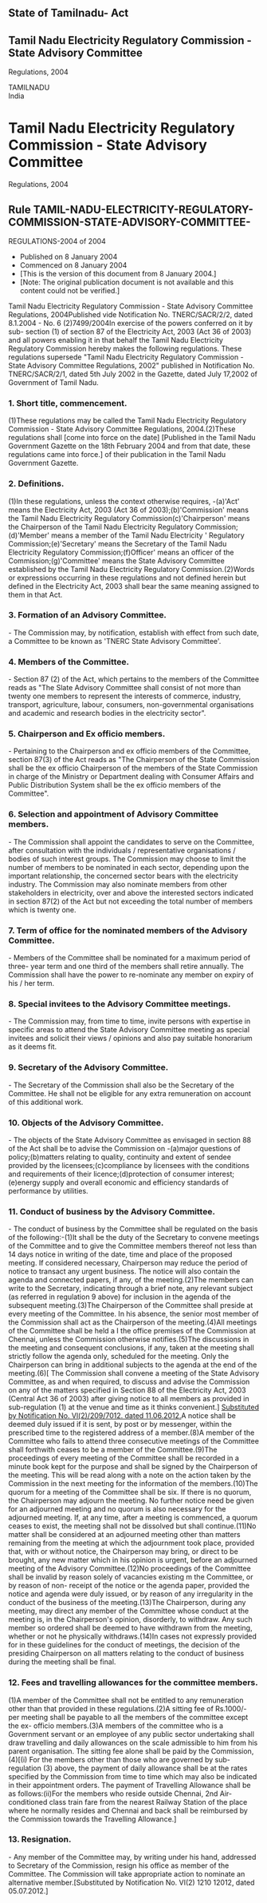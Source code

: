 ## State of Tamilnadu- Act

## Tamil Nadu Electricity Regulatory Commission - State Advisory Committee
Regulations, 2004

TAMILNADU  
India

# Tamil Nadu Electricity Regulatory Commission - State Advisory Committee
Regulations, 2004

## Rule TAMIL-NADU-ELECTRICITY-REGULATORY-COMMISSION-STATE-ADVISORY-COMMITTEE-
REGULATIONS-2004 of 2004

  * Published on 8 January 2004 
  * Commenced on 8 January 2004 
  * [This is the version of this document from 8 January 2004.] 
  * [Note: The original publication document is not available and this content could not be verified.] 

Tamil Nadu Electricity Regulatory Commission - State Advisory Committee
Regulations, 2004Published vide Notification No. TNERC/SACR/2/2, dated
8.1.2004 - No. 6 (2)7499/2004In exercise of the powers conferred on it by sub-
section (1) of section 87 of the Electricity Act, 2003 (Act 36 of 2003) and
all powers enabling it in that behalf the Tamil Nadu Electricity Regulatory
Commission hereby makes the following regulations. These regulations supersede
"Tamil Nadu Electricity Regulatory Commission - State Advisory Committee
Regulations, 2002" published in Notification No. TNERC/SACR/2/1, dated 5th
July 2002 in the Gazette, dated July 17,2002 of Government of Tamil Nadu.

### 1. Short title, commencement.

(1)These regulations may be called the Tamil Nadu Electricity Regulatory
Commission - State Advisory Committee Regulations, 2004.(2)These regulations
shall [come into force on the date] [Published in the Tamil Nadu Government
Gazette on the 18th February 2004 and from that date, these regulations came
into force.] of their publication in the Tamil Nadu Government Gazette.

### 2. Definitions.

(1)In these regulations, unless the context otherwise requires, -(a)'Act'
means the Electricity Act, 2003 (Act 36 of 2003);(b)'Commission' means the
Tamil Nadu Electricity Regulatory Commission(c)'Chairperson' means the
Chairperson of the Tamil Nadu Electricity Regulatory Commission;(d)'Member'
means a member of the Tamil Nadu Electricity ' Regulatory
Commission;(e)'Secretary' means the Secretary of the Tamil Nadu Electricity
Regulatory Commission;(f)Officer' means an officer of the
Commission;(g)'Committee' means the State Advisory Committee established by
the Tamil Nadu Electricity Regulatory Commission.(2)Words or expressions
occurring in these regulations and not defined herein but defined in the
Electricity Act, 2003 shall bear the same meaning assigned to them in that
Act.

### 3. Formation of an Advisory Committee.

\- The Commission may, by notification, establish with effect from such date,
a Committee to be known as 'TNERC State Advisory Committee'.

### 4. Members of the Committee.

\- Section 87 (2) of the Act, which pertains to the members of the Committee
reads as "The Slate Advisory Committee shall consist of not more than twenty
one members to represent the interests of commerce, industry, transport,
agriculture, labour, consumers, non-governmental organisations and academic
and research bodies in the electricity sector".

### 5. Chairperson and Ex officio members.

\- Pertaining to the Chairperson and ex officio members of the Committee,
section 87(3) of the Act reads as "The Chairperson of the State Commission
shall be the ex officio Chairperson of the members of the State Commission in
charge of the Ministry or Department dealing with Consumer Affairs and Public
Distribution System shall be the ex officio members of the Committee".

### 6. Selection and appointment of Advisory Committee members.

\- The Commission shall appoint the candidates to serve on the Committee,
after consultation with the individuals / representative organisations /
bodies of such interest groups. The Commission may choose to limit the number
of members to be nominated in each sector, depending upon the important
relationship, the concerned sector bears with the electricity industry. The
Commission may also nominate members from other stakeholders in electricity,
over and above the interested sectors indicated in section 87(2) of the Act
but not exceeding the total number of members which is twenty one.

### 7. Term of office for the nominated members of the Advisory Committee.

\- Members of the Committee shall be nominated for a maximum period of three-
year term and one third of the members shall retire annually. The Commission
shall have the power to re-nominate any member on expiry of his / her term.

### 8. Special invitees to the Advisory Committee meetings.

\- The Commission may, from time to time, invite persons with expertise in
specific areas to attend the State Advisory Committee meeting as special
invitees and solicit their views / opinions and also pay suitable honorarium
as it deems fit.

### 9. Secretary of the Advisory Committee.

\- The Secretary of the Commission shall also be the Secretary of the
Committee. He shall not be eligible for any extra remuneration on account of
this additional work.

### 10. Objects of the Advisory Committee.

\- The objects of the State Advisory Committee as envisaged in section 88 of
the Act shall be to advise the Commission on -(a)major questions of
policy;(b)matters relating to quality, continuity and extent of sendee
provided by the licensees;(c)compliance by licensees with the conditions and
requirements of their licence;(d)protection of consumer interest;(e)energy
supply and overall economic and efficiency standards of performance by
utilities.

### 11. Conduct of business by the Advisory Committee.

\- The conduct of business by the Committee shall be regulated on the basis of
the following:-(1)It shall be the duty of the Secretary to convene meetings of
the Committee and to give the Committee members thereof not less than 14 days
notice in writing of the date, time and place of the proposed meeting. If
considered necessary, Chairperson may reduce the period of notice to transact
any urgent business. The notice will also contain the agenda and connected
papers, if any, of the meeting.(2)The members can write to the Secretary,
indicating through a brief note, any relevant subject (as referred in
regulation 9 above) for inclusion in the agenda of the subsequent
meeting.(3)The Chairperson of the Committee shall preside at every meeting of
the Committee. In his absence, the senior most member of the Commission shall
act as the Chairperson of the meeting.(4)All meetings of the Committee shall
be held a I the office premises of the Commission at Chennai, unless the
Commission otherwise notifies.(5)The discussions in the meeting and consequent
conclusions, if any, taken at the meeting shall strictly follow the agenda
only, scheduled for the meeting. Only the Chairperson can bring in additional
subjects to the agenda at the end of the meeting.(6)[ The Commission shall
convene a meeting of the State Advisory Committee, as and when required, to
discuss and advise the Commission on any of the matters specified in Section
88 of the Electricity Act, 2003 (Central Act 36 of 2003) after giving notice
to all members as provided in sub-regulation (1) at the venue and time as it
thinks convenient.] [Substituted by Notification No. Vl(2)/209/7012. dated
11.06.2012.](7)A notice shall be deemed duly issued if it is sent, by post or
by messenger, within the prescribed time to the registered address of a
member.(8)A member of the Committee who fails to attend three consecutive
meetings of the Committee shall forthwith ceases to be a member of the
Committee.(9)The proceedings of every meeting of the Committee shall be
recorded in a minute book kept for the purpose and shall be signed by the
Chairperson of the meeting. This will be read along with a note on the action
taken by the Commission in the next meeting for the information of the
members.(10)The quorum for a meeting of the Committee shall be six. If there
is no quorum, the Chairperson may adjourn the meeting. No further notice need
be given for an adjourned meeting and no quorum is also necessary for the
adjourned meeting. If, at any time, after a meeting is commenced, a quorum
ceases to exist, the meeting shall not be dissolved but shall continue.(11)No
matter shall be considered at an adjourned meeting other than matters
remaining from the meeting at which the adjournment took place, provided that,
with or without notice, the Chairperson may bring, or direct to be brought,
any new matter which in his opinion is urgent, before an adjourned meeting of
the Advisory Committee.(12)No proceedings of the Committee shall be invalid by
reason solely of vacancies existing m the Committee, or by reason of non-
receipt of the notice or the agenda paper, provided the notice and agenda were
duly issued, or by reason of any irregularity in the conduct of the business
of the meeting.(13)The Chairperson, during any meeting, may direct any member
of the Committee whose conduct at the meeting is, in the Chairperson's
opinion, disorderly, to withdraw. Any such member so ordered shall be deemed
to have withdrawn from the meeting, whether or not he physically
withdraws.(14)In cases not expressly provided for in these guidelines for the
conduct of meetings, the decision of the presiding Chairperson on all matters
relating to the conduct of business during the meeting shall be final.

### 12. Fees and travelling allowances for the committee members.

(1)A member of the Committee shall not be entitled to any remuneration other
than that provided in these regulations.(2)A sitting fee of Rs.1000/- per
meeting shall be payable to all the members of the committee except the ex-
officio members.(3)A members of the committee who is a Government servant or
an employee of any public sector undertaking shall draw travelling and daily
allowances on the scale admissible to him from his parent organisation. The
sitting fee alone shall be paid by the Commission,(4)[(i) For the members
other than those who are governed by sub-regulation (3) above, the payment of
daily allowance shall be at the rates specified by the Commission from time to
time which may also be indicated in their appointment orders. The payment of
Travelling Allowance shall be as follows:(ii)For the members who reside
outside Chennai, 2nd Air-conditioned class train fare from the nearest Railway
Station of the place where he normally resides and Chennai and back shall be
reimbursed by the Commission towards the Travelling Allowance.]

### 13. Resignation.

\- Any member of the Committee may, by writing under his hand, addressed to
Secretary of the Commission, resign his office as member of the Committee. The
Commission will take appropriate action to nominate an alternative
member.[Substituted by Notification No. VI(2) 1210 12012, dated 05.07.2012.]

